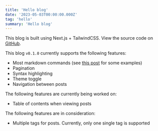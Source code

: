 ```yaml
---
title: 'Hello blog'
date: '2023-05-03T00:00:00.000Z'
tag: 'hello'
summary: 'Hello blog'
---
```


This blog is built using Next.js + TailwindCSS. View the source code on [GitHub](https://github.com/lesterong/nextjs-blog).

This blog `v0.1.0` currently supports the following features:

- Most markdown commands (see [this post](./markdown-commands) for some examples)
- Pagination
- Syntax highlighting
- Theme toggle
- Navigation between posts

The following features are currently being worked on:

- Table of contents when viewing posts

The following features are in consideration:

- Multiple tags for posts. Currently, only one single tag is supported
